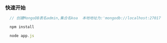 ### 快速开始

```js
  // 创建MongoDB表名admin,集合名koa  本地地址为:'mongodb://localhost:27017'

  npm install

  node app.js
```